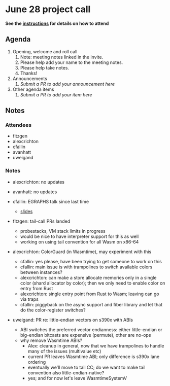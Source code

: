 # June 28 project call

**See the [instructions](../README.md) for details on how to attend**

## Agenda
1. Opening, welcome and roll call
    1. Note: meeting notes linked in the invite.
    1. Please help add your name to the meeting notes.
    1. Please help take notes.
    1. Thanks!
1. Announcements
    1. _Submit a PR to add your announcement here_
1. Other agenda items
    1. _Submit a PR to add your item here_

## Notes

### Attendees

- fitzgen
- alexcrichton
- cfallin
- avanhatt
- uweigand

### Notes

- alexcrichton: no updates
- avanhatt: no updates
- cfallin: EGRAPHS talk since last time
  - [slides](https://cfallin.org/pubs/egraphs2023_aegraphs_slides.pdf)
- fitzgen: tail-call PRs landed
  - probestacks, VM stack limits in progress
  - would be nice to have interpreter support for this as well
  - working on using tail convention for all Wasm on x86-64

- alexcrichton: ColorGuard (in Wasmtime), may experiment with this
  - cfallin: yes please, have been trying to get someone to work on this
  - cfallin: main issue is with trampolines to switch available colors between
    instances?
  - alexcrichton: can make a store allocate memories only in a single color
    (shard allocator by color); then we only need to enable color on entry from
    Rust
  - alexcrichton: single entry point from Rust to Wasm; leaving can go via
    traps
  - cfallin: piggyback on the async support and fiber library and let that do
    the color-register switches?

- uweigand: PR re: little-endian vectors on s390x with ABIs
  - ABI switches the preferred vector endianness: either little-endian or
    big-endian bitcasts are expensive (permute), other are no-ops
  - why remove Wasmtime ABIs?
    - Alex: cleanup in general, now that we have trampolines to handle many of
      the issues (multivalue etc)
    - current PR leaves Wasmtime ABI; only difference is s390x lane ordering
    - eventually we'll move to tail CC; do we want to make tail convention also
      little-endian-native?
    - yes; and for now let's leave WasmtimeSystemV
